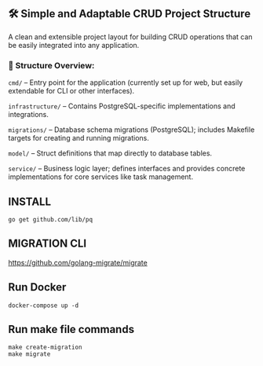 ## 🛠 Simple and Adaptable CRUD Project Structure
A clean and extensible project layout for building CRUD operations that can be easily integrated into any application.

### 📁 Structure Overview:

`cmd/` – Entry point for the application (currently set up for web, but easily extendable for CLI or other interfaces).

`infrastructure/` – Contains PostgreSQL-specific implementations and integrations.

`migrations/` – Database schema migrations (PostgreSQL); includes Makefile targets for creating and running migrations.

`model/` – Struct definitions that map directly to database tables.

`service/` – Business logic layer; defines interfaces and provides concrete implementations for core services like task management.

## INSTALL 

`go get github.com/lib/pq`


## MIGRATION CLI

https://github.com/golang-migrate/migrate

## Run Docker

`docker-compose up -d`

## Run make file commands

```
make create-migration
make migrate
```
